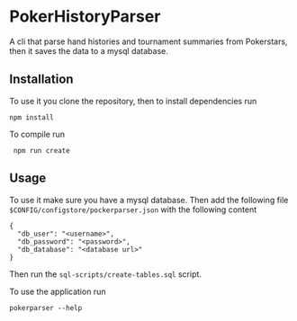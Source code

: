 # PokerHistoryParser

A cli that parse hand histories and tournament summaries from Pokerstars, then it saves the data to a mysql database.

## Installation

To use it you clone the repository, then to install dependencies run

```
npm install
```

To compile run

```
 npm run create
```

## Usage

To use it make sure you have a mysql database.
Then add the following file `$CONFIG/configstore/pockerparser.json` with the following content 
```
{
  "db_user": "<username>",
  "db_password": "<password>",
  "db_database": "<database url>"
}

```

Then run the `sql-scripts/create-tables.sql` script.

To use the application run

```
pokerparser --help
```
